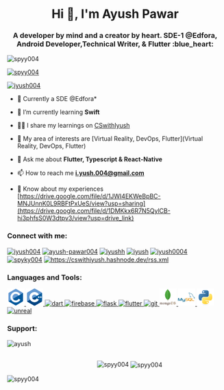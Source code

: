 <h1 align="center">Hi 👋, I'm Ayush Pawar</h1>
<h3 align="center">A developer by mind and a creator by heart. SDE-1 @Edfora, Android Developer,Technical Writer, & Flutter :blue_heart:</h3>

<p align="left"> <img src="https://komarev.com/ghpvc/?username=spyy004&label=Profile%20views&color=0e75b6&style=flat" alt="spyy004" /> </p>

<p align="left"> <a href="https://github.com/ryo-ma/github-profile-trophy"><img src="https://github-profile-trophy.vercel.app/?username=spyy004" alt="spyy004" /></a> </p>

<p align="left"> <a href="https://twitter.com/iyush004" target="blank"><img src="https://img.shields.io/twitter/follow/iyush004?logo=twitter&style=for-the-badge" alt="iyush004" /></a> </p>

- 🔭 Currently a SDE @Edfora*

- 🌱 I’m currently learning **Swift**

- ✍🏻 I share my learnings on [CSwithIyush](https://cswithiyush.hashnode.dev/)

- 📝 My area of interests are [Virtual Reality, DevOps, Flutter](Virtual Reality, DevOps, Flutter)

- 💬 Ask me about **Flutter, Typescript & React-Native**

- 📫 How to reach me **i.yush.004@gmail.com**

- 📄 Know about my experiences [https://drive.google.com/file/d/1JWI4EKWeBpBC-MNJUnnK0L9RBFtPxUeS/view?usp=sharing](https://drive.google.com/file/d/1DMKkx6R7N5QylCB-hi3phfsS0W3dtpv3/view?usp=drive_link)


<h3 align="left">Connect with me:</h3>
<p align="left">
<a href="https://twitter.com/iyush004" target="blank"><img align="center" src="https://raw.githubusercontent.com/rahuldkjain/github-profile-readme-generator/master/src/images/icons/Social/twitter.svg" alt="iyush004" height="30" width="40" /></a>
<a href="https://linkedin.com/in/ayush-pawar004" target="blank"><img align="center" src="https://raw.githubusercontent.com/rahuldkjain/github-profile-readme-generator/master/src/images/icons/Social/linked-in-alt.svg" alt="ayush-pawar004" height="30" width="40" /></a>
<a href="https://stackoverflow.com/users/iyushh" target="blank"><img align="center" src="https://raw.githubusercontent.com/rahuldkjain/github-profile-readme-generator/master/src/images/icons/Social/stack-overflow.svg" alt="iyushh" height="30" width="40" /></a>
<a href="https://hashnode.com/iyush" target="blank"><img align="center" src="https://raw.githubusercontent.com/rahuldkjain/github-profile-readme-generator/master/src/images/icons/Social/hashnode.svg" alt="iyush" height="30" width="40" /></a>
<a href="https://www.codechef.com/users/iyush0004" target="blank"><img align="center" src="https://cdn.jsdelivr.net/npm/simple-icons@3.1.0/icons/codechef.svg" alt="iyush0004" height="30" width="40" /></a>
<a href="https://www.leetcode.com/spyky004" target="blank"><img align="center" src="https://raw.githubusercontent.com/rahuldkjain/github-profile-readme-generator/master/src/images/icons/Social/leet-code.svg" alt="spyky004" height="30" width="40" /></a>
<a href="/https://cswithiyush.hashnode.dev/rss.xml" target="blank"><img align="center" src="https://raw.githubusercontent.com/rahuldkjain/github-profile-readme-generator/master/src/images/icons/Social/rss.svg" alt="https://cswithiyush.hashnode.dev/rss.xml" height="30" width="40" /></a>
</p>

<h3 align="left">Languages and Tools:</h3>
<p align="left"> <a href="https://www.cprogramming.com/" target="_blank" rel="noreferrer"> <img src="https://raw.githubusercontent.com/devicons/devicon/master/icons/c/c-original.svg" alt="c" width="40" height="40"/> </a> <a href="https://www.w3schools.com/cpp/" target="_blank" rel="noreferrer"> <img src="https://raw.githubusercontent.com/devicons/devicon/master/icons/cplusplus/cplusplus-original.svg" alt="cplusplus" width="40" height="40"/> </a> <a href="https://dart.dev" target="_blank" rel="noreferrer"> <img src="https://www.vectorlogo.zone/logos/dartlang/dartlang-icon.svg" alt="dart" width="40" height="40"/> </a> <a href="https://firebase.google.com/" target="_blank" rel="noreferrer"> <img src="https://www.vectorlogo.zone/logos/firebase/firebase-icon.svg" alt="firebase" width="40" height="40"/> </a> <a href="https://flask.palletsprojects.com/" target="_blank" rel="noreferrer"> <img src="https://www.vectorlogo.zone/logos/pocoo_flask/pocoo_flask-icon.svg" alt="flask" width="40" height="40"/> </a> <a href="https://flutter.dev" target="_blank" rel="noreferrer"> <img src="https://www.vectorlogo.zone/logos/flutterio/flutterio-icon.svg" alt="flutter" width="40" height="40"/> </a> <a href="https://git-scm.com/" target="_blank" rel="noreferrer"> <img src="https://www.vectorlogo.zone/logos/git-scm/git-scm-icon.svg" alt="git" width="40" height="40"/> </a> <a href="https://www.mongodb.com/" target="_blank" rel="noreferrer"> <img src="https://raw.githubusercontent.com/devicons/devicon/master/icons/mongodb/mongodb-original-wordmark.svg" alt="mongodb" width="40" height="40"/> </a> <a href="https://www.mysql.com/" target="_blank" rel="noreferrer"> <img src="https://raw.githubusercontent.com/devicons/devicon/master/icons/mysql/mysql-original-wordmark.svg" alt="mysql" width="40" height="40"/> </a> <a href="https://www.python.org" target="_blank" rel="noreferrer"> <img src="https://raw.githubusercontent.com/devicons/devicon/master/icons/python/python-original.svg" alt="python" width="40" height="40"/> </a> <a href="https://unrealengine.com/" target="_blank" rel="noreferrer"> <img src="https://raw.githubusercontent.com/kenangundogan/fontisto/036b7eca71aab1bef8e6a0518f7329f13ed62f6b/icons/svg/brand/unreal-engine.svg" alt="unreal" width="40" height="40"/> </a> </p>

<h3 align="left">Support:</h3>
<p><a href="https://www.buymeacoffee.com/ayush"> <img align="left" src="https://cdn.buymeacoffee.com/buttons/v2/default-yellow.png" height="50" width="210" alt="ayush" /></a></p><br><br>

<p><img align="left" src="https://github-readme-stats.vercel.app/api/top-langs?username=spyy004&show_icons=true&locale=en&layout=compact" alt="spyy004" /></p>

<p>&nbsp;<img align="center" src="https://github-readme-stats.vercel.app/api?username=spyy004&show_icons=true&locale=en" alt="spyy004" /></p>

<p><img align="center" src="https://github-readme-streak-stats.herokuapp.com/?user=spyy004&" alt="spyy004" /></p>
